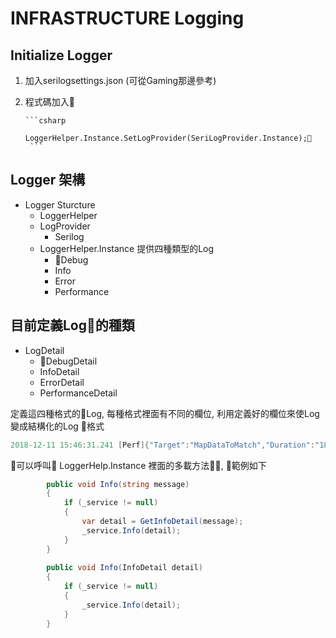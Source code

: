 # INFRASTRUCTURE Logging #

## Initialize Logger ##

1. 加入serilogsettings.json (可從Gaming那邊參考)
2. 程式碼加入

       ```csharp
            LoggerHelper.Instance.SetLogProvider(SeriLogProvider.Instance);
        ```

## Logger 架構 ##

- Logger Sturcture
  -  LoggerHelper
  -  LogProvider
     -  Serilog
  -  LoggerHelper.Instance 提供四種類型的Log
     -  Debug
     -  Info
     -  Error
     -  Performance

## 目前定義Log的種類 ##

- LogDetail 
  - DebugDetail
  - InfoDetail
  - ErrorDetail
  - PerformanceDetail

定義這四種格式的Log, 每種格式裡面有不同的欄位, 利用定義好的欄位來使Log變成結構化的Log 格式

```csharp
2018-12-11 15:46:31.241 [Perf]{"Target":"MapDataToMatch","Duration":"18101","Message":null,"Parameter":{"PreStartCount":143,"InplayCount":10},"Remark":null,"$type":"PerformanceDetail"} 
```

可以呼叫 LoggerHelp.Instance 裡面的多載方法, 範例如下

```csharp
        public void Info(string message)
        {
            if (_service != null)
            {
                var detail = GetInfoDetail(message);
                _service.Info(detail);
            }
        }
        
        public void Info(InfoDetail detail)
        {
            if (_service != null)
            {
                _service.Info(detail);
            }
        }
```

